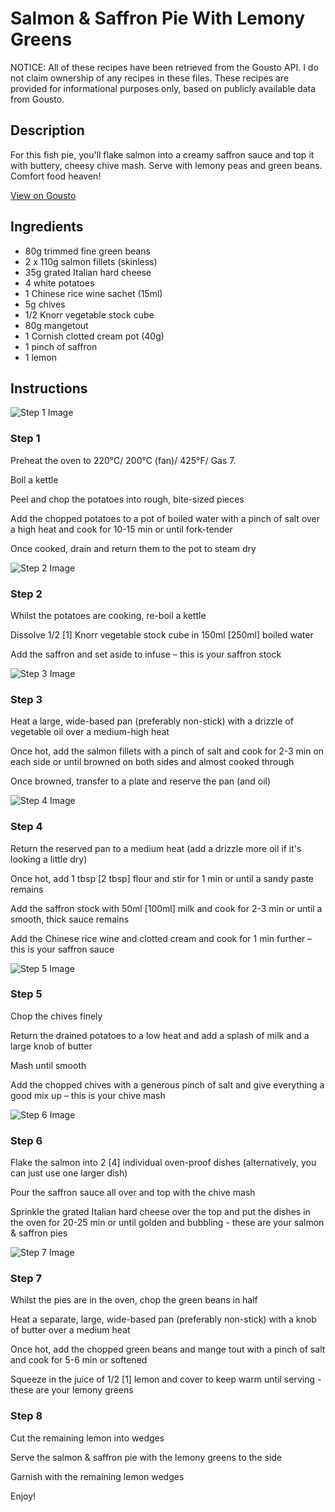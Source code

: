# Salmon & Saffron Pie With Lemony Greens

NOTICE: All of these recipes have been retrieved from the Gousto API. I do not claim ownership of any recipes in these files. These recipes are provided for informational purposes only, based on publicly available data from Gousto.

## Description

For this fish pie, you'll flake salmon into a creamy saffron sauce and top it with buttery, cheesy chive mash. Serve with lemony peas and green beans. Comfort food heaven!

[View on Gousto](https://www.gousto.co.uk/recipes/cookbook/salmon-saffron-pie-with-lemony-greens)

## Ingredients

- 80g trimmed fine green beans
- 2 x 110g salmon fillets (skinless)
- 35g grated Italian hard cheese
- 4 white potatoes
- 1 Chinese rice wine sachet (15ml)
- 5g chives
- 1/2 Knorr vegetable stock cube 
- 80g mangetout
- 1 Cornish clotted cream pot (40g)
- 1 pinch of saffron
- 1 lemon

## Instructions

![Step 1 Image](https://production-media.gousto.co.uk/cms/recipe-step-image/RC1857RC2602v2Step-1-x200.jpg)

### Step 1

Preheat the oven to 220°C/ 200°C (fan)/ 425°F/ Gas 7.


Boil a kettle


Peel and chop the potatoes into rough, bite-sized pieces


Add the chopped potatoes to a pot of boiled water with a pinch of salt over a high heat and cook for 10-15 min or until fork-tender


Once cooked, drain and return them to the pot to steam dry

![Step 2 Image](https://production-media.gousto.co.uk/cms/recipe-step-image/RC1857RC2602v2Step-2-x200.jpg)

### Step 2

Whilst the potatoes are cooking, re-boil a kettle


Dissolve 1/2 <span class="text-danger">[1]</span> Knorr vegetable stock cube in 150ml <span class="text-danger">[250ml] </span>boiled water


Add the saffron and set aside to infuse – this is your saffron stock

![Step 3 Image](https://production-media.gousto.co.uk/cms/recipe-step-image/RC1857RC2602v2Step-3-x200.jpg)

### Step 3

Heat a large, wide-based pan (preferably non-stick) with a drizzle of vegetable oil over a medium-high heat


Once hot, add the salmon fillets with a pinch of salt and cook for 2-3 min on each side or until browned on both sides and almost cooked through


Once browned, transfer to a plate and reserve the pan (and oil)

![Step 4 Image](https://production-media.gousto.co.uk/cms/recipe-step-image/RC1857RC2602v2Step-4-x200.jpg)

### Step 4

Return the reserved pan to a medium heat (add a drizzle more oil if it's looking a little dry)


Once hot, add 1 tbsp<span class="text-danger"> [2 tbsp]</span> flour and stir for 1 min or until a sandy paste remains


Add the saffron stock with 50ml <span class="text-danger">[100ml]</span> milk and cook for 2-3 min or until a smooth, thick sauce remains


Add the Chinese rice wine and clotted cream and cook for 1 min further – this is your saffron sauce

![Step 5 Image](https://production-media.gousto.co.uk/cms/recipe-step-image/RC1857RC2602v2Step-5-x200.jpg)

### Step 5

Chop the chives finely


Return the drained potatoes to a low heat and add a splash of milk and a large knob of butter


Mash until smooth


Add the chopped chives with a generous pinch of salt and give everything a good mix up – this is your chive mash

![Step 6 Image](https://production-media.gousto.co.uk/cms/recipe-step-image/RC1857RC2602v2Step-6-x200.jpg)

### Step 6

Flake the salmon into 2 <span class="text-danger">[4]</span> individual oven-proof dishes (alternatively, you can just use one larger dish)


Pour the saffron sauce all over and top with the chive mash


Sprinkle the grated Italian hard cheese over the top and put the dishes in the oven for 20-25 min or until golden and bubbling - these are your salmon &amp; saffron pies

![Step 7 Image](https://production-media.gousto.co.uk/cms/recipe-step-image/RC1857RC2602v2Step-7-x200.jpg)

### Step 7

Whilst the pies are in the oven, <span class="text-highlight">chop the green beans in half</span>


Heat a separate, large, wide-based pan (preferably non-stick) with a knob of butter over a medium heat


Once hot, add the <span class="text-highlight">chopped green beans</span> and mange tout with a pinch of salt and <span class="text-highlight">cook for 5-6 min</span> or softened


Squeeze in the juice of 1/2 <span class="text-danger">[1]</span> lemon and cover to keep warm until serving - these are your lemony greens

### Step 8

Cut the remaining lemon into wedges


Serve the salmon &amp; saffron pie with the lemony greens to the side


Garnish with the remaining lemon wedges


Enjoy!

